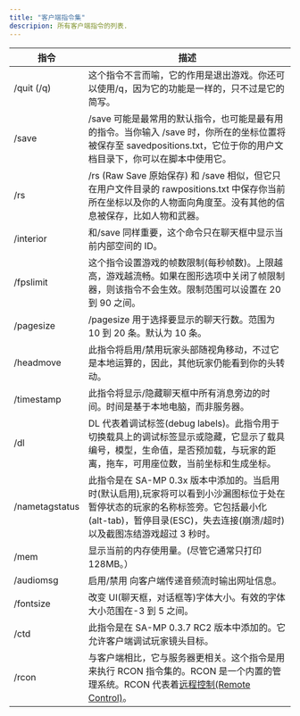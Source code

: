 ```yaml
---
title: "客户端指令集"
descripion: 所有客户端指令的列表.
---
```


| 指令           | 描述                                                         |
| -------------- | ------------------------------------------------------------ |
| /quit (/q)     | 这个指令不言而喻，它的作用是退出游戏。你还可以使用/q，因为它的功能是一样的，只不过是它的简写。 |
| /save          | /save 可能是最常用的默认指令，也可能是最有用的指令。当你输入 /save 时，你所在的坐标位置将被保存至 savedpositions.txt，它位于你的用户文档目录下，你可以在脚本中使用它。 |
| /rs            | /rs (Raw Save 原始保存) 和 /save 相似，但它只在用户文件目录的 rawpositions.txt 中保存你当前所在坐标以及你的人物面向角度至。没有其他的信息被保存，比如人物和武器。 |
| /interior      | 和/save 同样重要，这个命令只在聊天框中显示当前内部空间的 ID。 |
| /fpslimit      | 这个指令设置游戏的帧数限制(每秒帧数)。上限越高，游戏越流畅。如果在图形选项中关闭了帧限制器，则该指令不会生效。限制范围可以设置在 20 到 90 之间。 |
| /pagesize      | /pagesize 用于选择要显示的聊天行数。范围为 10 到 20 条。默认为 10 条。 |
| /headmove      | 此指令将启用/禁用玩家头部随视角移动，不过它是本地运算的，因此，其他玩家仍能看到你的头转动。 |
| /timestamp     | 此指令将显示/隐藏聊天框中所有消息旁边的时间。时间是基于本地电脑，而非服务器。 |
| /dl            | DL 代表着调试标签(debug labels)。此指令用于切换载具上的调试标签显示或隐藏，它显示了载具编号，模型，生命值，是否预加载，与玩家的距离，拖车，可用座位数，当前坐标和生成坐标。 |
| /nametagstatus | 此指令是在 SA-MP 0.3x 版本中添加的。当启用时(默认启用),玩家将可以看到小沙漏图标位于处在暂停状态的玩家的名称标签旁。它包括最小化(alt-tab)，暂停目录(ESC)，失去连接(崩溃/超时)以及截图冻结游戏超过 3 秒时。 |
| /mem           | 显示当前的内存使用量。(尽管它通常只打印 128MB。）            |
| /audiomsg      | 启用/禁用 向客户端传递音频流时输出网址信息。                 |
| /fontsize      | 改变 UI(聊天框，对话框等)字体大小。有效的字体大小范围在-3 到 5 之间。 |
| /ctd           | 此指令是在 SA-MP 0.3.7 RC2 版本中添加的。它允许客户端调试玩家镜头目标。 |
| /rcon          | 与客户端相比，它与服务器更相关。这个指令是用来执行 RCON 指令集的。RCON 是一个内置的管理系统。RCON 代表着[远程控制(Remote Control)](../server/ControllingServer#using-rcon)。 |
